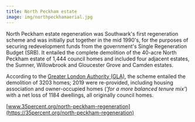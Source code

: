 ```yaml
---
title: North Peckham estate
image: img/northpeckhamaerial.jpg
---
```

North Peckham estate regeneration was Southwark's first regeneration scheme and was initially put together in the mid 1990's, for the purposes of securing redevelopment funds from the government's Single Regeneration Budget (SRB). It entailed the complete demolition of the 40-acre North Peckham estate of 1,444 council homes and included four adjacent estates, the Sumner, Willowbrook and Gloucester Grove and Camden estates. 

According to the [Greater London Authority (GLA)](https://35percent.org/img/five-estates-peckham-report.pdf), the scheme entailed the demolition of 3203 homes; 2019 were re-provided, including housing association and owner-occupied homes (_'for a more balanced tenure mix'_) with a net loss of 1184 dwellings, all originally council homes.    

[www.35percent.org/north-peckham-regeneration](https://35percent.org/north-peckham-regeneration)

